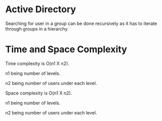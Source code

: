 # Active Directory

Searching for user in a group can be done recursively as it has to iterate through groups in a hierarchy. 



# Time and Space Complexity

Time complexity is O(n1 X n2). 

n1 being number of levels.

n2 being number of users under each level.


Space complexity is O(n1 X n2). 

n1 being number of levels.

n2 being number of users under each level.


